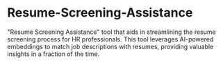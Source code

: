 # Resume-Screening-Assistance
"Resume Screening Assistance" tool that aids in streamlining the resume screening process for HR professionals. This tool leverages AI-powered embeddings to match job descriptions with resumes, providing valuable insights in a fraction of the time.

